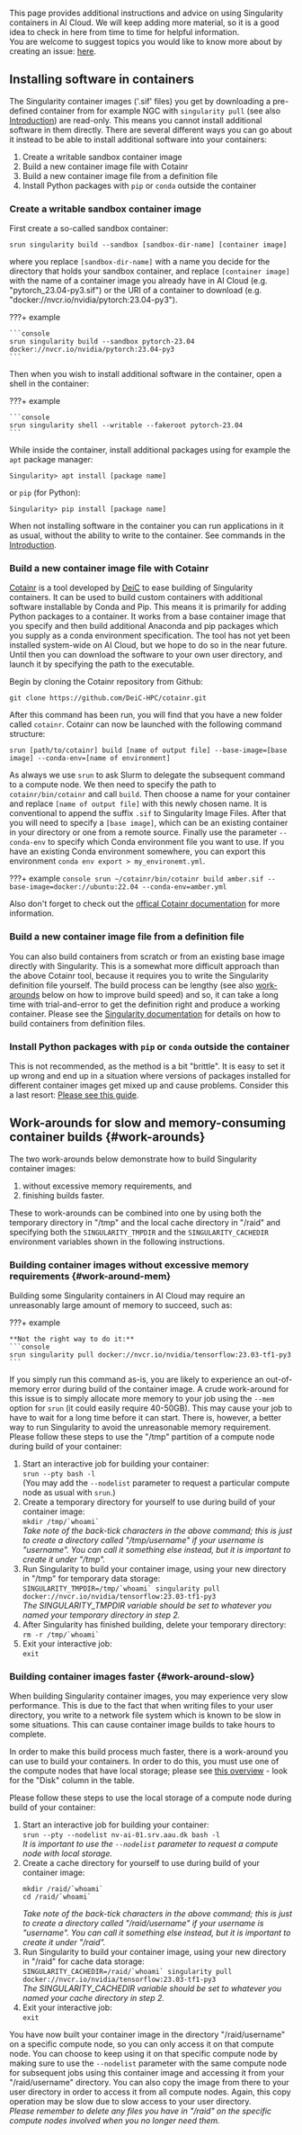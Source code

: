 This page provides additional instructions and advice on using
Singularity containers in AI Cloud. We will keep adding more material,
so it is a good idea to check in here from time to time for helpful
information.  
You are welcome to suggest topics you would like to know more about by
creating an issue:
[here](https://github.com/aau-claaudia/aicloud-docs/issues).

## Installing software in containers

The Singularity container images ('.sif' files) you get by downloading
a pre-defined container from for example NGC with `singularity pull`
(see also [Introduction](../introduction/#obtaining-containers)) are
read-only. This means you cannot install additional software in them
directly. There are several different ways you can go about it instead
to be able to install additional software into your containers:

1. Create a writable sandbox container image
2. Build a new container image file with Cotainr
3. Build a new container image file from a definition file
4. Install Python packages with `pip` or `conda` outside the container

### Create a writable sandbox container image

First create a so-called sandbox container:
```console
srun singularity build --sandbox [sandbox-dir-name] [container image]
```
where you replace `[sandbox-dir-name]` with a name you decide for the
directory that holds your sandbox container, and replace `[container
image]` with the name of a container image you already have in AI Cloud
(e.g. "pytorch_23.04-py3.sif") or the URI of a container to download
(e.g. "docker://nvcr.io/nvidia/pytorch:23.04-py3").

???+ example
    
	```console
	srun singularity build --sandbox pytorch-23.04 docker://nvcr.io/nvidia/pytorch:23.04-py3
    ```
	
Then when you wish to install additional software in the container, open a shell in the container:

???+ example
    
	```console
	srun singularity shell --writable --fakeroot pytorch-23.04
    ```

While inside the container, install additional packages using for
example the `apt` package manager:
```console
Singularity> apt install [package name]
```
or `pip` (for Python):
```console
Singularity> pip install [package name]
```

When not installing software in the container you can run applications
in it as usual, without the ability to write to the container. See
commands in the
[Introduction](../introduction/#running-applications-in-containers).

### Build a new container image file with Cotainr

[Cotainr]("https://cotainr.readthedocs.io/en/stable/index.html") is a tool developed by [DeiC]("https://www.deic.dk/en/om-deic") to ease building of Singularity containers. 
It can be used to build custom containers with additional software installable by Conda and Pip. This means it is primarily for adding Python packages to a container. 
It works from a base container image that you specify and then build additional Anaconda and pip packages which you supply as a conda environment specification.
The tool has not yet been installed system-wide on AI Cloud, but we hope to do so in the near future.
Until then you can download the software to your own user directory, and launch it by specifying the path to the executable.


Begin by cloning the Cotainr repository from Github:
```console
git clone https://github.com/DeiC-HPC/cotainr.git

```
After this command has been run, you will find that you have a new folder called `cotainr`.
Cotainr can now be launched with the following command structure:
```console
srun [path/to/cotainr] build [name of output file] --base-image=[base image] --conda-env=[name of environment]
```

As always we use `srun` to ask Slurm to delegate the subsequent command to a compute node. 
We then need to specify the path to `cotainr/bin/cotainr` and call `build`. Then choose a name for your container and replace `[name of output file]` with this newly chosen name. It is conventional to append the suffix `.sif` to Singularity Image Files.
After that you will need to specify a `[base image]`, which can be an existing container in your directory or one from a remote source. Finally use the parameter `--conda-env` to specify which Conda environment file you want to use. If you have an existing Conda environment somewhere, you can export this environment `conda env export > my_environemt.yml`.

???+ example
    ```console
    srun ~/cotainr/bin/cotainr build amber.sif --base-image=docker://ubuntu:22.04 --conda-env=amber.yml
    ```

Also don't forget to check out the [offical Cotainr documentation]("https://cotainr.readthedocs.io/en/stable/index.html") for more information.

### Build a new container image file from a definition file

You can also build containers from scratch or from an existing base
image directly with Singularity. This is a somewhat more difficult
approach than the above Cotainr tool, because it requires you to write
the Singularity definition file yourself. The build process can be
lengthy (see also [work-arounds](#work-arounds) below on how to
improve build speed) and so, it can take a long time with
trial-and-error to get the definition right and produce a working
container. Please see the [Singularity
documentation](https://docs.sylabs.io/guides/3.8/user-guide/build_a_container.html#building-containers-from-singularityce-definition-files)
for details on how to build containers from definition files.

### Install Python packages with `pip` or `conda` outside the container

This is not recommended, as the method is a bit "brittle". It is easy
to set it up wrong and end up in a situation where versions of
packages installed for different container images get mixed up and
cause problems. Consider this a last resort: [Please see this
guide](../examples/pip_in_containers).

## Work-arounds for slow and memory-consuming container builds {#work-arounds}

The two work-arounds below demonstrate how to build Singularity
container images:

1. without excessive memory requirements, and
2. finishing builds faster.

These to work-arounds can be combined into one by using both the
temporary directory in "/tmp" and the local cache directory in "/raid"
and specifying both the `SINGULARITY_TMPDIR` and the
`SINGULARITY_CACHEDIR` environment variables shown in the following
instructions.

### Building container images without excessive memory requirements {#work-around-mem}

Building some Singularity containers in AI Cloud may require an
unreasonably large amount of memory to succeed, such as:

???+ example
    
	**Not the right way to do it:**
	```console
	srun singularity pull docker://nvcr.io/nvidia/tensorflow:23.03-tf1-py3
	```

If you simply run this command as-is, you are likely to experience an
out-of-memory error during build of the container image. A crude
work-around for this issue is to simply allocate more memory to your
job using the `--mem` option for `srun` (it could easily require
40-50GB). This may cause your job to have to wait for a long time
before it can start. There is, however, a better way to run
Singularity to avoid the unreasonable memory requirement. Please
follow these steps to use the "/tmp" partition of a compute node
during build of your container:

1. Start an interactive job for building your container:  
   `srun --pty bash -l`  
   (You may add the `--nodelist` parameter to request a particular
   compute node as usual with `srun`.)
2. Create a temporary directory for yourself to use during build of
   your container image:  
   ``mkdir /tmp/`whoami` ``  
   *Take note of the back-tick characters in the above command; this
   is just to create a directory called "/tmp/username" if your
   username is "username". You can call it something else instead, but
   it is important to create it under "/tmp".*
3. Run Singularity to build your container image, using your new
   directory in "/tmp" for temporary data storage:  
   ``SINGULARITY_TMPDIR=/tmp/`whoami` singularity pull docker://nvcr.io/nvidia/tensorflow:23.03-tf1-py3``  
   *The SINGULARITY_TMPDIR variable should be set to whatever you
   named your temporary directory in step 2.*
4. After Singularity has finished building, delete your temporary
   directory:  
   ``rm -r /tmp/`whoami` ``
5. Exit your interactive job:  
   ``exit``

### Building container images faster {#work-around-slow}

When building Singularity container images, you may experience very
slow performance. This is due to the fact that when writing files to
your user directory, you write to a network file system which is
known to be slow in some situations. This can cause container image
builds to take hours to complete.

In order to make this build process much faster, there is a
work-around you can use to build your containers. In order to do this,
you must use one of the compute nodes that have local storage; please
see [this overview](introduction.md#overview) - look for the "Disk"
column in the table.

Please follow these steps to use the local storage of a compute node
during build of your container:

1. Start an interactive job for building your container:  
   `srun --pty --nodelist nv-ai-01.srv.aau.dk bash -l`  
   *It is important to use the `--nodelist` parameter to request a
   compute node with local storage.*
2. Create a cache directory for yourself to use during build of
   your container image:  
   ```console
   mkdir /raid/`whoami`
   cd /raid/`whoami`
   ```  
   *Take note of the back-tick characters in the above command; this
   is just to create a directory called "/raid/username" if your
   username is "username". You can call it something else instead, but
   it is important to create it under "/raid".*
3. Run Singularity to build your container image, using your new
   directory in "/raid" for cache data storage:  
   ``SINGULARITY_CACHEDIR=/raid/`whoami` singularity pull docker://nvcr.io/nvidia/tensorflow:23.03-tf1-py3``  
   *The SINGULARITY_CACHEDIR variable should be set to whatever you
   named your cache directory in step 2.*  
5. Exit your interactive job:  
   ``exit``

You have now built your container image in the directory
"/raid/username" on a specific compute node, so you can only access it
on that compute node. You can choose to keep using it on that specific
compute node by making sure to use the `--nodelist` parameter with the
same compute node for subsequent jobs using this container image and
accessing it from your "/raid/username" directory. You can also copy
the image from there to your user directory in order to access it from
all compute nodes. Again, this copy operation may be slow due to slow
access to your user directory.  
*Please remember to delete any files you have in "/raid" on the
specific compute nodes involved when you no longer need them.*
